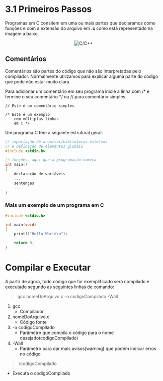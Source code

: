 # 3.1 Primeiros Passos

Programas em C consitem em uma ou mais partes que declaramos como funções e com a extensão do arquivo em **.c** como está representado na imagem a baixo.

<p align="center">
    <img src="https://i.imgur.com/ta8FEqY.png" alt="C/C++">
</p>

## Comentários

Comentários são partes do código que não são interpretadas pelo compilador. Normalmente utilizamos para explicar alguma parte do código que pode não estar muito clara.

Para adicionar um comentário em seu  programa inicie a linha com /* e termine o seu comentário */ ou // para comentário simples.

```
// Este é um comentário simples
```

```
/* Este é um exemplo
    com múltiplas linhas
    em C */
```
Um programa C tem a seguinte estrutural geral:

```c
// importação de arquivos/bibliotecas externas
// e definição de elementos globais
#include <stdio.h>

// funções, aqui que a programação começa
int main()
{
    declaração de variáveis
    ...
    sentenças
    ...
}
```
### Mais um exemplo de um programa em C 

```c
#include <stdio.h>

int main(void)
{
    printf("Hello World\n");

    return 0;
}
```

# Compilar e Executar

A partir de agora, todo código que for exemplificado será compilado e executado segundo as seguintes linhas de comando:
> gcc nomeDoArquivo.c -o codigoCompilado -Wall

1. gcc
    * Compilador
2. nomeDoArquivo.c
    * Código fonte
3. -o codigoCompilado
    * Parâmetro que compila o código para o nome desejado(codigoCompilado)
4. -Wall
    * Parâmetro para dar mais avisos(warning) que podem indicar erros no código

> ./codigoCompilado

* Executa o codigoCompilado